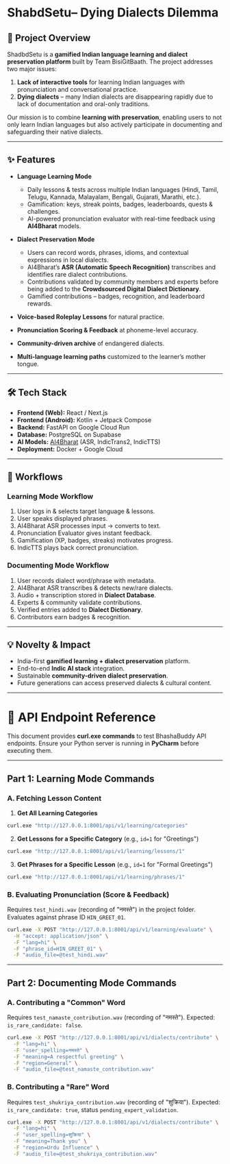 # ShabdSetu– Dying Dialects Dilemma

## 📖 Project Overview

ShadbdSetu is a **gamified Indian language learning and dialect preservation platform** built by Team BisiGitBaath. The project addresses two major issues:

1. **Lack of interactive tools** for learning Indian languages with pronunciation and conversational practice.
2. **Dying dialects** – many Indian dialects are disappearing rapidly due to lack of documentation and oral-only traditions.

Our mission is to combine **learning with preservation**, enabling users to not only learn Indian languages but also actively participate in documenting and safeguarding their native dialects.

---

## ✨ Features

* **Language Learning Mode**

  * Daily lessons & tests across multiple Indian languages (Hindi, Tamil, Telugu, Kannada, Malayalam, Bengali, Gujarati, Marathi, etc.).
  * Gamification: keys, streak points, badges, leaderboards, quests & challenges.
  * AI-powered pronunciation evaluator with real-time feedback using **AI4Bharat** models.

* **Dialect Preservation Mode**

  * Users can record words, phrases, idioms, and contextual expressions in local dialects.
  * AI4Bharat’s **ASR (Automatic Speech Recognition)** transcribes and identifies rare dialect contributions.
  * Contributions validated by community members and experts before being added to the **Crowdsourced Digital Dialect Dictionary**.
  * Gamified contributions – badges, recognition, and leaderboard rewards.

* **Voice-based Roleplay Lessons** for natural practice.

* **Pronunciation Scoring & Feedback** at phoneme-level accuracy.

* **Community-driven archive** of endangered dialects.

* **Multi-language learning paths** customized to the learner’s mother tongue.

---

## 🛠 Tech Stack

* **Frontend (Web):** React / Next.js
* **Frontend (Android):** Kotlin + Jetpack Compose
* **Backend:** FastAPI on Google Cloud Run
* **Database:** PostgreSQL on Supabase
* **AI Models:** [AI4Bharat](https://ai4bharat.iitm.ac.in/) (ASR, IndicTrans2, IndicTTS)
* **Deployment:** Docker + Google Cloud

---

## 🚀 Workflows

### Learning Mode Workflow

1. User logs in & selects target language & lessons.
2. User speaks displayed phrases.
3. AI4Bharat ASR processes input → converts to text.
4. Pronunciation Evaluator gives instant feedback.
5. Gamification (XP, badges, streaks) motivates progress.
6. IndicTTS plays back correct pronunciation.

### Documenting Mode Workflow

1. User records dialect word/phrase with metadata.
2. AI4Bharat ASR transcribes & detects new/rare dialects.
3. Audio + transcription stored in **Dialect Database**.
4. Experts & community validate contributions.
5. Verified entries added to **Dialect Dictionary**.
6. Contributors earn badges & recognition.

---

## 💡 Novelty & Impact

* India-first **gamified learning + dialect preservation** platform.
* End-to-end **Indic AI stack** integration.
* Sustainable **community-driven dialect preservation**.
* Future generations can access preserved dialects & cultural content.

---

# 🔗 API Endpoint Reference

This document provides **curl.exe commands** to test BhashaBuddy API endpoints. Ensure your Python server is running in **PyCharm** before executing them.

---

## Part 1: Learning Mode Commands

### A. Fetching Lesson Content

1. **Get All Learning Categories**

```bash
curl.exe "http://127.0.0.1:8001/api/v1/learning/categories"
```

2. **Get Lessons for a Specific Category** (e.g., `id=1` for "Greetings")

```bash
curl.exe "http://127.0.0.1:8001/api/v1/learning/lessons/1"
```

3. **Get Phrases for a Specific Lesson** (e.g., `id=1` for "Formal Greetings")

```bash
curl.exe "http://127.0.0.1:8001/api/v1/learning/phrases/1"
```

### B. Evaluating Pronunciation (Score & Feedback)

Requires `test_hindi.wav` (recording of "नमस्ते") in the project folder. Evaluates against phrase ID `HIN_GREET_01`.

```bash
curl.exe -X POST "http://127.0.0.1:8001/api/v1/learning/evaluate" \
  -H "accept: application/json" \
  -F "lang=hi" \
  -F "phrase_id=HIN_GREET_01" \
  -F "audio_file=@test_hindi.wav"
```

---

## Part 2: Documenting Mode Commands

### A. Contributing a "Common" Word

Requires `test_namaste_contribution.wav` (recording of "नमस्ते"). Expected: `is_rare_candidate: false`.

```bash
curl.exe -X POST "http://127.0.0.1:8001/api/v1/dialects/contribute" \
  -F "lang=hi" \
  -F "user_spelling=नमस्ते" \
  -F "meaning=A respectful greeting" \
  -F "region=General" \
  -F "audio_file=@test_namaste_contribution.wav"
```

### B. Contributing a "Rare" Word

Requires `test_shukriya_contribution.wav` (recording of "शुक्रिया"). Expected: `is_rare_candidate: true`, status `pending_expert_validation`.

```bash
curl.exe -X POST "http://127.0.0.1:8001/api/v1/dialects/contribute" \
  -F "lang=hi" \
  -F "user_spelling=शुक्रिया" \
  -F "meaning=Thank you" \
  -F "region=Urdu Influence" \
  -F "audio_file=@test_shukriya_contribution.wav"
```





